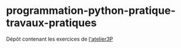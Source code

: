 # programmation-python-pratique-travaux-pratiques

Dépôt contenant les exercices de [l'atelier3P](https://ai-technipreneurs.github.io/site-officiel-atelier-3-P/)
